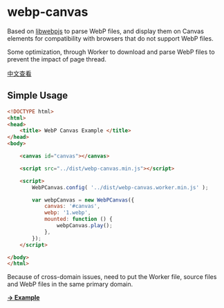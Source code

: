 # webp-canvas

Based on [libwebpjs](http://libwebpjs.hohenlimburg.org/v0.6.0/) to parse WebP files, and display them on Canvas elements for compatibility with browsers that do not support WebP files.

Some optimization, through Worker to download and parse WebP files to prevent the impact of page thread.

[中文查看](https://github.com/lilijialiang/webp-canvas/blob/master/README.zh-CN.md)

## Simple Usage

```html
<!DOCTYPE html>
<html>
<head>
    <title> WebP Canvas Example </title>
</head>
<body>

    <canvas id="canvas"></canvas>

    <script src="../dist/webp-canvas.min.js"></script>

    <script>
        WebPCanvas.config( '../dist/webp-canvas.worker.min.js' );

        var webpCanvas = new WebPCanvas({
            canvas: '#canvas',
            webp: '1.webp',
            mounted: function () {
                webpCanvas.play();
            },
        });
    </script>

</body>
</html>
```

Because of cross-domain issues, need to put the Worker file, source files and WebP files in the same primary domain.

**[→ Example](https://legox.org/assets/webp-canvas/)**

